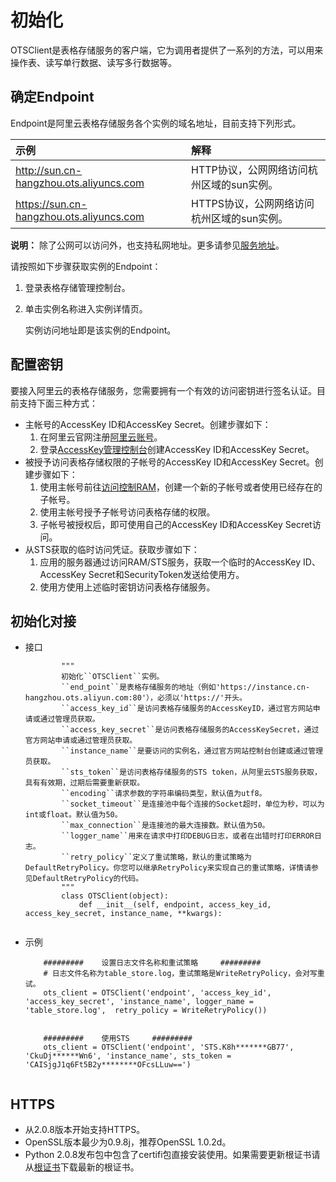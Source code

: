 # 初始化

OTSClient是表格存储服务的客户端，它为调用者提供了一系列的方法，可以用来操作表、读写单行数据、读写多行数据等。

## 确定Endpoint

Endpoint是阿里云表格存储服务各个实例的域名地址，目前支持下列形式。

|示例|解释|
|:-|:-|
|http://sun.cn-hangzhou.ots.aliyuncs.com|HTTP协议，公网网络访问杭州区域的sun实例。|
|https://sun.cn-hangzhou.ots.aliyuncs.com|HTTPS协议，公网网络访问杭州区域的sun实例。|

**说明：** 除了公网可以访问外，也支持私网地址。更多请参见[服务地址](/intl.zh-CN/功能介绍/基础概念/服务地址.md)。

请按照如下步骤获取实例的Endpoint：

1.  登录表格存储管理控制台。

2.  单击实例名称进入实例详情页。

    实例访问地址即是该实例的Endpoint。


## 配置密钥

要接入阿里云的表格存储服务，您需要拥有一个有效的访问密钥进行签名认证。目前支持下面三种方式：

-   主帐号的AccessKey ID和AccessKey Secret。创建步骤如下：
    1.  在阿里云官网注册[阿里云账号](https://account-intl.aliyun.com/register/intl_register.htm)。
    2.  登录[AccessKey管理控制台](https://ak-console.aliyun.com/#/accesskey)创建AccessKey ID和AccessKey Secret。
-   被授予访问表格存储权限的子帐号的AccessKey ID和AccessKey Secret。创建步骤如下：
    1.  使用主帐号前往[访问控制RAM](https://www.aliyun.com/product/ram/)，创建一个新的子帐号或者使用已经存在的子帐号。
    2.  使用主帐号授予子帐号访问表格存储的权限。
    3.  子帐号被授权后，即可使用自己的AccessKey ID和AccessKey Secret访问。
-   从STS获取的临时访问凭证。获取步骤如下：
    1.  应用的服务器通过访问RAM/STS服务，获取一个临时的AccessKey ID、AccessKey Secret和SecurityToken发送给使用方。
    2.  使用方使用上述临时密钥访问表格存储服务。

## 初始化对接

-   接口

    ```
            """
            初始化``OTSClient``实例。
            ``end_point``是表格存储服务的地址（例如'https://instance.cn-hangzhou.ots.aliyun.com:80'），必须以'https://'开头。
            ``access_key_id``是访问表格存储服务的AccessKeyID，通过官方网站申请或通过管理员获取。
            ``access_key_secret``是访问表格存储服务的AccessKeySecret，通过官方网站申请或通过管理员获取。
            ``instance_name``是要访问的实例名，通过官方网站控制台创建或通过管理员获取。
            ``sts_token``是访问表格存储服务的STS token，从阿里云STS服务获取，具有有效期，过期后需要重新获取。
            ``encoding``请求参数的字符串编码类型，默认值为utf8。
            ``socket_timeout``是连接池中每个连接的Socket超时，单位为秒，可以为int或float。默认值为50。
            ``max_connection``是连接池的最大连接数。默认值为50。
            ``logger_name``用来在请求中打印DEBUG日志，或者在出错时打印ERROR日志。
            ``retry_policy``定义了重试策略，默认的重试策略为DefaultRetryPolicy。你您可以继承RetryPolicy来实现自己的重试策略，详情请参见DefaultRetryPolicy的代码。
            """
            class OTSClient(object):
                def __init__(self, endpoint, access_key_id, access_key_secret, instance_name, **kwargs):
                        
    ```

-   示例

    ```
        #########    设置日志文件名称和重试策略     #########
        # 日志文件名称为table_store.log，重试策略是WriteRetryPolicy，会对写重试。
        ots_client = OTSClient('endpoint', 'access_key_id', 'access_key_secret', 'instance_name', logger_name = 'table_store.log',  retry_policy = WriteRetryPolicy())
    
    
        #########    使用STS     #########
        ots_client = OTSClient('endpoint', 'STS.K8h*******GB77', 'CkuDj******Wn6', 'instance_name', sts_token = 'CAISjgJ1q6Ft5B2y********OFcsLLuw==')
                        
    ```


## HTTPS

-   从2.0.8版本开始支持HTTPS。
-   OpenSSL版本最少为0.9.8j，推荐OpenSSL 1.0.2d。
-   Python 2.0.8发布包中包含了certifi包直接安装使用。如果需要更新根证书请从[根证书](https://pypi.python.org/pypi/certifi)下载最新的根证书。

